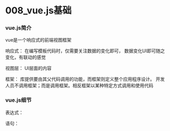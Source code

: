 # 008_vue.js基础


### vue.js简介

vue是一个响应式的前端视图框架

响应式：
在编写模板代码时，仅需要关注数据的变化即可，
数据变化UI即可随之变化，有联动的感觉

视图层：
UI层面的内容

框架：
库提供要由其父代码调用的功能，而框架则定义整个应用程序设计。
开发人员不调用框架；而是调用框架。相反框架以某种特定方式调用和使用代码


### vue.js细节

表达式：

语句：